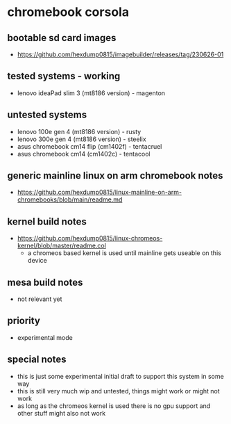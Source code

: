 # chromebook corsola

## bootable sd card images

- https://github.com/hexdump0815/imagebuilder/releases/tag/230626-01

## tested systems - working

- lenovo ideaPad slim 3 (mt8186 version) - magenton

## untested systems

- lenovo 100e gen 4 (mt8186 version) - rusty
- lenovo 300e gen 4 (mt8186 version) - steelix
- asus chromebook cm14 flip (cm1402f) - tentacruel
- asus chromebook cm14 (cm1402c) - tentacool

## generic mainline linux on arm chromebook notes

- https://github.com/hexdump0815/linux-mainline-on-arm-chromebooks/blob/main/readme.md

## kernel build notes

- https://github.com/hexdump0815/linux-chromeos-kernel/blob/master/readme.col
  - a chromeos based kernel is used until mainline gets useable on this device

## mesa build notes

- not relevant yet

## priority

- experimental mode

## special notes

- this is just some experimental initial draft to support this system in some way
- this is still very much wip and untested, things might work or might not work
- as long as the chromeos kernel is used there is no gpu support and other stuff might also not work
